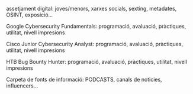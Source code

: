 assetjament digital: joves/menors, xarxes socials, sexting, metadates, OSINT, exposició...

Google Cybersecurity Fundamentals: programació, avaluació, pràctiques, utilitat, nivell impresions

Cisco Junior Cybersecurity Analyst: programació, avaluació, pràctiques, utilitat, nivell impresions

HTB Bug Bounty Hunter: programació, avaluació, pràctiques, utilitat, nivell impresions

Carpeta de fonts de informació: PODCASTS, canals de noticies, influencers...

